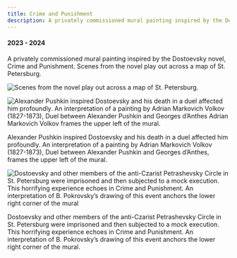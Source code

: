 ```yaml
---
title: Crime and Punishment
description: A privately commissioned mural painting inspired by the Dostoevsky novel, Crime and Punishment.
---
```


####  2023 - 2024

A privately commissioned mural painting inspired by the Dostoevsky novel, Crime and Punishment. Scenes from the novel play out across a map of St. Petersburg.

![Scenes from the novel play out across a map of St. Petersburg.](@assets/crime-and-punishment/cover.jpg)

![Alexander Pushkin inspired Dostoevsky and his death in a duel affected him profoundly. An interpretation of a painting by Adrian Markovich Volkov (1827-1873), Duel between Alexander Pushkin and Georges d’Anthes
Adrian Markovich Volkov frames the upper left of the mural.](@assets/crime-and-punishment/1.jpg)

Alexander Pushkin inspired Dostoevsky and his death in a duel affected him profoundly. An interpretation of a painting by Adrian Markovich Volkov (1827-1873), Duel between Alexander Pushkin and Georges d’Anthes,
frames the upper left of the mural.

![Dostoevsky and other members of the anti-Czarist Petrashevsky Circle in St. Petersburg were imprisoned and then subjected to a mock execution. This horrifying experience echoes in Crime and Punishment. An interpretation of B. Pokrovsky’s drawing of this event anchors the lower right corner of the mural](@assets/crime-and-punishment/2.jpg)

Dostoevsky and other members of the anti-Czarist Petrashevsky Circle in St. Petersburg were imprisoned and then subjected to a mock execution. This horrifying experience echoes in Crime and Punishment. An interpretation of B. Pokrovsky’s drawing of this event anchors the lower right corner of the mural.